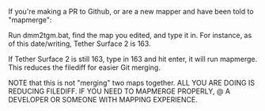 If you're making a PR to Github, or are a new mapper and have been told to "mapmerge":

Run dmm2tgm.bat, find the map you edited, and type it in. For instance, as of this date/writing, Tether Surface 2 is 163.

If Tether Surface 2 is still 163, type in 163 and hit enter, it will run mapmerge. This reduces the filediff for easier Git merging.

NOTE that this is not "merging" two maps together. ALL YOU ARE DOING IS REDUCING FILEDIFF. IF YOU NEED TO MAPMERGE PROPERLY, @ A DEVELOPER OR SOMEONE WITH MAPPING EXPERIENCE.